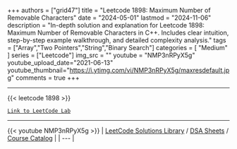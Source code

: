 
+++
authors = ["grid47"]
title = "Leetcode 1898: Maximum Number of Removable Characters"
date = "2024-05-01"
lastmod = "2024-11-06"
description = "In-depth solution and explanation for Leetcode 1898: Maximum Number of Removable Characters in C++. Includes clear intuition, step-by-step example walkthrough, and detailed complexity analysis."
tags = ["Array","Two Pointers","String","Binary Search"]
categories = [
    "Medium"
]
series = ["Leetcode"]
img_src = ""
youtube = "NMP3nRPyX5g"
youtube_upload_date="2021-06-13"
youtube_thumbnail="https://i.ytimg.com/vi/NMP3nRPyX5g/maxresdefault.jpg"
comments = true
+++



---
{{< leetcode 1898 >}}

[`Link to LeetCode Lab`](https://leetcode.com/problems/maximum-number-of-removable-characters/description/)

---
{{< youtube NMP3nRPyX5g >}}
| [LeetCode Solutions Library](https://grid47.xyz/leetcode/) / [DSA Sheets](https://grid47.xyz/sheets/) / [Course Catalog](https://grid47.xyz/courses/) |
| --- |
